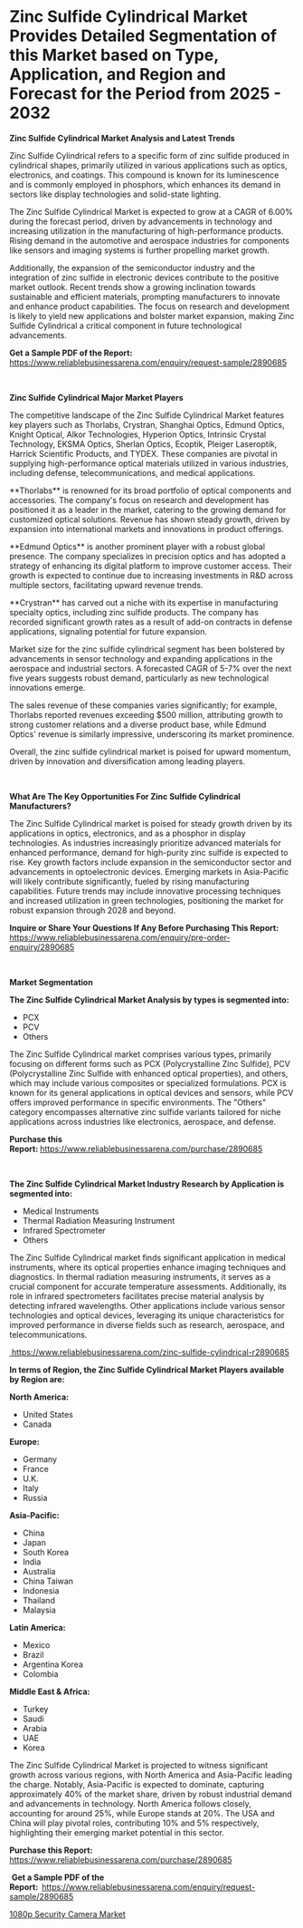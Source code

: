 <p><h1>Zinc Sulfide Cylindrical Market Provides Detailed Segmentation of this Market based on Type, Application, and Region and Forecast for the Period from 2025 - 2032</h1></p><p><strong>Zinc Sulfide Cylindrical Market Analysis and Latest Trends</strong></p>
<p><p>Zinc Sulfide Cylindrical refers to a specific form of zinc sulfide produced in cylindrical shapes, primarily utilized in various applications such as optics, electronics, and coatings. This compound is known for its luminescence and is commonly employed in phosphors, which enhances its demand in sectors like display technologies and solid-state lighting.</p><p>The Zinc Sulfide Cylindrical Market is expected to grow at a CAGR of 6.00% during the forecast period, driven by advancements in technology and increasing utilization in the manufacturing of high-performance products. Rising demand in the automotive and aerospace industries for components like sensors and imaging systems is further propelling market growth. </p><p>Additionally, the expansion of the semiconductor industry and the integration of zinc sulfide in electronic devices contribute to the positive market outlook. Recent trends show a growing inclination towards sustainable and efficient materials, prompting manufacturers to innovate and enhance product capabilities. The focus on research and development is likely to yield new applications and bolster market expansion, making Zinc Sulfide Cylindrical a critical component in future technological advancements.</p></p>
<p><strong>Get a Sample PDF of the Report:&nbsp;</strong> <a href="https://www.reliablebusinessarena.com/enquiry/request-sample/2890685?utm_campaign=2248&utm_medium=2&utm_source=Github&utm_content=ia&utm_term=14032025&utm_id=zinc-sulfide-cylindrical">https://www.reliablebusinessarena.com/enquiry/request-sample/2890685</a></p>
<p>&nbsp;</p>
<p><strong>Zinc Sulfide Cylindrical Major Market Players</strong></p>
<p><p>The competitive landscape of the Zinc Sulfide Cylindrical Market features key players such as Thorlabs, Crystran, Shanghai Optics, Edmund Optics, Knight Optical, Alkor Technologies, Hyperion Optics, Intrinsic Crystal Technology, EKSMA Optics, Sherlan Optics, Ecoptik, Pleiger Laseroptik, Harrick Scientific Products, and TYDEX. These companies are pivotal in supplying high-performance optical materials utilized in various industries, including defense, telecommunications, and medical applications.</p><p>**Thorlabs** is renowned for its broad portfolio of optical components and accessories. The company's focus on research and development has positioned it as a leader in the market, catering to the growing demand for customized optical solutions. Revenue has shown steady growth, driven by expansion into international markets and innovations in product offerings.</p><p>**Edmund Optics** is another prominent player with a robust global presence. The company specializes in precision optics and has adopted a strategy of enhancing its digital platform to improve customer access. Their growth is expected to continue due to increasing investments in R&D across multiple sectors, facilitating upward revenue trends.</p><p>**Crystran** has carved out a niche with its expertise in manufacturing specialty optics, including zinc sulfide products. The company has recorded significant growth rates as a result of add-on contracts in defense applications, signaling potential for future expansion.</p><p>Market size for the zinc sulfide cylindrical segment has been bolstered by advancements in sensor technology and expanding applications in the aerospace and industrial sectors. A forecasted CAGR of 5-7% over the next five years suggests robust demand, particularly as new technological innovations emerge.</p><p>The sales revenue of these companies varies significantly; for example, Thorlabs reported revenues exceeding $500 million, attributing growth to strong customer relations and a diverse product base, while Edmund Optics' revenue is similarly impressive, underscoring its market prominence. </p><p>Overall, the zinc sulfide cylindrical market is poised for upward momentum, driven by innovation and diversification among leading players.</p></p>
<p>&nbsp;</p>
<p><strong>What Are The Key Opportunities For Zinc Sulfide Cylindrical Manufacturers?</strong></p>
<p><p>The Zinc Sulfide Cylindrical market is poised for steady growth driven by its applications in optics, electronics, and as a phosphor in display technologies. As industries increasingly prioritize advanced materials for enhanced performance, demand for high-purity zinc sulfide is expected to rise. Key growth factors include expansion in the semiconductor sector and advancements in optoelectronic devices. Emerging markets in Asia-Pacific will likely contribute significantly, fueled by rising manufacturing capabilities. Future trends may include innovative processing techniques and increased utilization in green technologies, positioning the market for robust expansion through 2028 and beyond.</p></p>
<p><strong>Inquire or Share Your Questions If Any Before Purchasing This Report:</strong> <a href="https://www.reliablebusinessarena.com/enquiry/pre-order-enquiry/2890685?utm_campaign=2248&utm_medium=2&utm_source=Github&utm_content=ia&utm_term=14032025&utm_id=zinc-sulfide-cylindrical">https://www.reliablebusinessarena.com/enquiry/pre-order-enquiry/2890685</a></p>
<p>&nbsp;</p>
<p><strong>Market Segmentation</strong></p>
<p><strong>The Zinc Sulfide Cylindrical Market Analysis by types is segmented into:</strong></p>
<p><ul><li>PCX</li><li>PCV</li><li>Others</li></ul></p>
<p><p>The Zinc Sulfide Cylindrical market comprises various types, primarily focusing on different forms such as PCX (Polycrystalline Zinc Sulfide), PCV (Polycrystalline Zinc Sulfide with enhanced optical properties), and others, which may include various composites or specialized formulations. PCX is known for its general applications in optical devices and sensors, while PCV offers improved performance in specific environments. The "Others" category encompasses alternative zinc sulfide variants tailored for niche applications across industries like electronics, aerospace, and defense.</p></p>
<p><strong>Purchase this Report:&nbsp;</strong><a href="https://www.reliablebusinessarena.com/purchase/2890685?utm_campaign=2248&utm_medium=2&utm_source=Github&utm_content=ia&utm_term=14032025&utm_id=zinc-sulfide-cylindrical">https://www.reliablebusinessarena.com/purchase/2890685</a></p>
<p>&nbsp;</p>
<p><strong>The Zinc Sulfide Cylindrical Market Industry Research by Application is segmented into:</strong></p>
<p><ul><li>Medical Instruments</li><li>Thermal Radiation Measuring Instrument</li><li>Infrared Spectrometer</li><li>Others</li></ul></p>
<p><p>The Zinc Sulfide Cylindrical market finds significant application in medical instruments, where its optical properties enhance imaging techniques and diagnostics. In thermal radiation measuring instruments, it serves as a crucial component for accurate temperature assessments. Additionally, its role in infrared spectrometers facilitates precise material analysis by detecting infrared wavelengths. Other applications include various sensor technologies and optical devices, leveraging its unique characteristics for improved performance in diverse fields such as research, aerospace, and telecommunications.</p></p>
<p><a href="https://www.reliablebusinessarena.com/zinc-sulfide-cylindrical-r2890685?utm_campaign=2248&utm_medium=2&utm_source=Github&utm_content=ia&utm_term=14032025&utm_id=zinc-sulfide-cylindrical">&nbsp;https://www.reliablebusinessarena.com/zinc-sulfide-cylindrical-r2890685</a></p>
<p><strong>In terms of Region, the Zinc Sulfide Cylindrical Market Players available by Region are:</strong></p>
<p>
    <p> <strong> North America: </strong>
        <ul>
            <li>United States</li>
            <li>Canada</li>
        </ul>
        </p> 
    <p> <strong> Europe: </strong>
        <ul>
            <li>Germany</li>
            <li>France</li>
            <li>U.K.</li>
            <li>Italy</li>
            <li>Russia</li>
        </ul>
        </p> 
    <p> <strong> Asia-Pacific: </strong>
        <ul>
            <li>China</li>
            <li>Japan</li>
            <li>South Korea</li>
            <li>India</li>
            <li>Australia</li>
            <li>China Taiwan</li>
            <li>Indonesia</li>
            <li>Thailand</li>
            <li>Malaysia</li>
        </ul>
        </p> 
    <p> <strong> Latin America: </strong>
        <ul>
            <li>Mexico</li>
            <li>Brazil</li>
            <li>Argentina Korea</li>
            <li>Colombia</li>
        </ul>
        </p> 
    <p> <strong> Middle East & Africa: </strong>
        <ul>
            <li>Turkey</li>
            <li>Saudi</li>
            <li>Arabia</li>
            <li>UAE</li>
            <li>Korea</li>
        </ul>
    </p>
    </p>
<p><p>The Zinc Sulfide Cylindrical Market is projected to witness significant growth across various regions, with North America and Asia-Pacific leading the charge. Notably, Asia-Pacific is expected to dominate, capturing approximately 40% of the market share, driven by robust industrial demand and advancements in technology. North America follows closely, accounting for around 25%, while Europe stands at 20%. The USA and China will play pivotal roles, contributing 10% and 5% respectively, highlighting their emerging market potential in this sector.</p></p>
<p><strong>Purchase this Report: </strong><a href="https://www.reliablebusinessarena.com/purchase/2890685?utm_campaign=2248&utm_medium=2&utm_source=Github&utm_content=ia&utm_term=14032025&utm_id=zinc-sulfide-cylindrical">https://www.reliablebusinessarena.com/purchase/2890685</a></p>
<p>&nbsp;<strong>Get a Sample PDF of the Report:&nbsp;&nbsp;</strong><a href="https://www.reliablebusinessarena.com/enquiry/request-sample/2890685?utm_campaign=2248&utm_medium=2&utm_source=Github&utm_content=ia&utm_term=14032025&utm_id=zinc-sulfide-cylindrical">https://www.reliablebusinessarena.com/enquiry/request-sample/2890685</a></p>
<p><strong></strong></p>
<p><p><a href="https://github.com/XavierTyler76/Market-Research-Report-List-1/blob/main/1080p-security-camera-market.md?utm_campaign=2248&utm_medium=2&utm_source=Github&utm_content=ia&utm_term=14032025&utm_id=zinc-sulfide-cylindrical">1080p Security Camera Market</a></p></p>